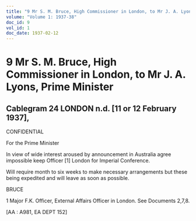 ```yaml
---
title: "9 Mr S. M. Bruce, High Commissioner in London, to Mr J. A. Lyons, Prime Minister"
volume: "Volume 1: 1937-38"
doc_id: 9
vol_id: 1
doc_date: 1937-02-12
---
```


# 9 Mr S. M. Bruce, High Commissioner in London, to Mr J. A. Lyons, Prime Minister

## Cablegram 24 LONDON n.d. [11 or 12 February 1937],

CONFIDENTIAL 

For the Prime Minister

In view of wide interest aroused by announcement in Australia agree impossible keep Officer [1] London for Imperial Conference. 

Will require month to six weeks to make necessary arrangements but these being expedited and will leave as soon as possible.

BRUCE

1 Major F.K. Officer, External Affairs Officer in London. See Documents 2,7,8.

[AA : A981, EA DEPT 152]
